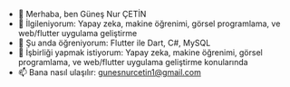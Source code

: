 - 👋 Merhaba, ben Güneş Nur ÇETİN
- 👀 İlgileniyorum: Yapay zeka, makine öğrenimi, görsel programlama, ve web/flutter uygulama geliştirme
- 🌱 Şu anda öğreniyorum: Flutter ile Dart, C#, MySQL
- 💞️ İşbirliği yapmak istiyorum: Yapay zeka, makine öğrenimi, görsel programlama, ve web/flutter uygulama geliştirme konularında
- 📫 Bana nasıl ulaşılır: gunesnurcetin1@gmail.com


<!---
GunesNurCetin/GunesNurCetin is a ✨ special ✨ repository because its `README.md` (this file) appears on your GitHub profile.
You can click the Preview link to take a look at your changes.
--->
